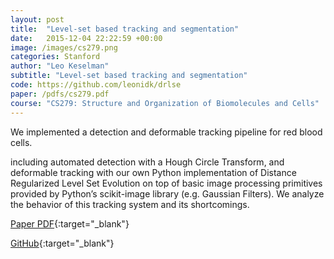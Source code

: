 ```yaml
---
layout: post
title:  "Level-set based tracking and segmentation"
date:   2015-12-04 22:22:59 +00:00
image: /images/cs279.png
categories: Stanford
author: "Leo Keselman"
subtitle: "Level-set based tracking and segmentation"
code: https://github.com/leonidk/drlse
paper: /pdfs/cs279.pdf
course: "CS279: Structure and Organization of Biomolecules and Cells"
---
```


We implemented a detection and deformable tracking pipeline for red blood cells. 

 including automated detection with a Hough Circle Transform, and deformable tracking with our own Python implementation of Distance Regularized Level Set Evolution on top of basic image processing primitives provided by Python’s scikit-image library (e.g. Gaussian Filters). We analyze the behavior of this tracking system and its shortcomings.


[Paper PDF](/pdfs/cs279.pdf){:target="_blank"}

[GitHub](https://github.com/leonidk/drlse){:target="_blank"}
